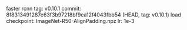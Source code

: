 faster rcnn 
tag: v0.10.1
commit: 8f8313491287e63f3b97218bf9ea12f4043fbb54 (HEAD, tag: v0.10.1)
load checkpoint: ImageNet-R50-AlignPadding.npz
lr: 1e-3